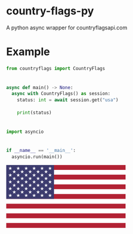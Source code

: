 # country-flags-py
A python async wrapper for countryflagsapi.com

# Example
```py
from countryflags import CountryFlags


async def main() -> None:
  async with CountryFlags() as session:
    status: int = await session.get("usa")
    
    print(status)


import asyncio


if __name__ == '__main__':
  asyncio.run(main())
```
![example_output](https://github.com/Marseel-E/country-flags-py/blob/main/usa.png)
